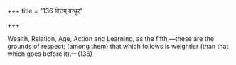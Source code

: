 +++
title = "136 वित्तम् बन्धुर्"

+++

Wealth, Relation, Age, Action and Learning, as the fifth,—these are the grounds of respect; (among them) that which follows is weightier (than that which goes before it).—(136) 